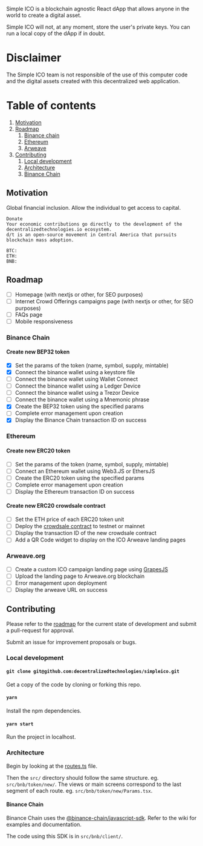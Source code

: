 Simple ICO is a blockchain agnostic React dApp that allows anyone in the world to create a digital asset.

Simple ICO will not, at any moment, store the user's private keys. You can run a local copy of the dApp if in doubt.

# Disclaimer

The Simple ICO team is not responsible of the use of this computer code and the digital assets created with this decentralized web application.

# Table of contents

1. [Motivation](#motivation)
1. [Roadmap](#roadmap)
   1. [Binance chain](#binance-chain)
   1. [Ethereum](#ethereum)
   1. [Arweave](#arweave)
1. [Contributing](#contributing)
   1. [Local development](#local-development)
   1. [Architecture](#architecture)
   1. [Binance Chain](#architecture-bnb)

## Motivation <a name="motivation"></a>

Global financial inclusion. Allow the individual to get access to capital.

```
Donate
Your economic contributions go directly to the development of the decentralizedtechnologies.io ecosystem.
d/t is an open-source movement in Central America that pursuits blockchain mass adoption.

BTC:
ETH:
BNB:
```

## Roadmap <a name="roadmap"></a>

- [ ] Homepage (with nextjs or other, for SEO purposes)
- [ ] Internet Crowd Offerings campaigns page (with nextjs or other, for SEO purposes)
- [ ] FAQs page
- [ ] Mobile responsiveness

### Binance Chain <a name="binance-chain"></a>

#### Create new BEP32 token

- [x] Set the params of the token (name, symbol, supply, mintable)
- [x] Connect the binance wallet using a keystore file
- [ ] Connect the binance wallet using Wallet Connect
- [ ] Connect the binance wallet using a Ledger Device
- [ ] Connect the binance wallet using a Trezor Device
- [ ] Connect the binance wallet using a Mnemonic phrase
- [x] Create the BEP32 token using the specified params
- [ ] Complete error management upon creation
- [x] Display the Binance Chain transaction ID on success

### Ethereum <a name="ethereum"></a>

#### Create new ERC20 token

- [ ] Set the params of the token (name, symbol, supply, mintable)
- [ ] Connect an Ethereum wallet using Web3.JS or EthersJS
- [ ] Create the ERC20 token using the specified params
- [ ] Complete error management upon creation
- [ ] Display the Ethereum transaction ID on success

#### Create new ERC20 crowdsale contract

- [ ] Set the ETH price of each ERC20 token unit
- [ ] Deploy the [crowdsale contract](https://github.com/OpenZeppelin/openzeppelin-contracts/tree/master/contracts/crowdsale) to testnet or mainnet
- [ ] Display the transaction ID of the new crowdsale contract
- [ ] Add a QR Code widget to display on the ICO Arweave landing pages

### Arweave.org <a name="arweave"></a>

- [ ] Create a custom ICO campaign landing page using [GrapesJS](https://grapesjs.com/)
- [ ] Upload the landing page to Arweave.org blockchain
- [ ] Error management upon deployment
- [ ] Display the arweave URL on success

## Contributing <a name="contributing"></a>

Please refer to the [roadmap](#roadmap) for the current state of development and submit a pull-request for approval.

Submit an issue for improvement proposals or bugs.

### Local development <a name="local-development"></a>

#### `git clone git@github.com:decentralizedtechnologies/simpleico.git`

Get a copy of the code by cloning or forking this repo.

#### `yarn`

Install the npm dependencies.

#### `yarn start`

Run the project in localhost.

### Architecture <a name="architecture"></a>

Begin by looking at the [routes.ts](https://github.com/decentralizedtechnologies/simpleico/blob/master/src/routes.ts) file.

Then the `src/` directory should follow the same structure. eg. `src/bnb/token/new/`. The views or main screens correspond to the last segment of each route. eg. `src/bnb/token/new/Params.tsx`.

#### Binance Chain <a name="architecture-bnb"></a>

Binance Chain uses the [@binance-chain/javascript-sdk](https://github.com/binance-chain/javascript-sdk/). Refer to the wiki for examples and documentation.

The code using this SDK is in `src/bnb/client/`.

